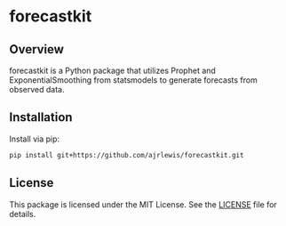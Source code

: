 # forecastkit

## Overview

forecastkit is a Python package that utilizes Prophet and ExponentialSmoothing from statsmodels to generate forecasts from observed data.

## Installation

Install via pip:

```bash
pip install git+https://github.com/ajrlewis/forecastkit.git
```

## License

This package is licensed under the MIT License. See the [LICENSE](LICENSE) file for details.
